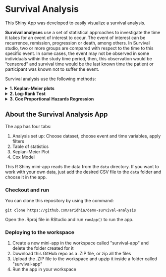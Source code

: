 # Survival Analysis 

This Shiny App was developed to easily visualize a survival analysis. 

**Survival analyses** use a set of statistical approaches to investigate the time it takes for an event of interest to occur. The event of interest can be recurrence, remission, progression or death, among others. In Survival studio, two or more groups are compared with respect to the time to this specific event. 
In some cases, the event may not be observed in some individuals within the study time period, then, this observation would be “censored” and survival time would be the last known time the patient or participant was known  not to suffer the event. 

Survival analysis use the following methods:

<details><summary> <b> 1. Keplan-Meier plots </b> </summary>

The Kaplan-Meier plot and it is used to visualize the probability of survival in each of the time intervals.
<p align="center">
  <img width="460" height="300" src="https://s3.amazonaws.com/cdn.graphpad.com/faq/1747/images/1747d.gif">
</p>

</details>

<details><summary> <b>2. Log-Rank Test</b> </summary>

The log-rank test compares the Kaplan-Meier survival curves of both groups. Its H<sub>0</sub> is that survival curves of two populations do not differ.

It is not suitable for continuous predictors. 

</details>

<details><summary> <b>3. Cox Proportional Hazards Regression</b> </summary>

Describes the effect of continuous or categorical predictors on survival. Whereas the log-rank test compares two Kaplan-Meier survival curves (i.e. splitting the population into treatment groups), the Cox proportional hazards models considers other covariates when comparing survival of patients groups. 

The Hazard Ratio (HR):

<p align="center">
  <img src="./www/hr.PNG">
</p>

</details>

## About the Survival Analysis App

The app has four tabs:

1. Analysis set up: Choose dataset, choose event and time variables, apply filters
2. Table of statistics
3. Keplan-Meier Plot
4. Cox Model

This R Shiny mini-app reads the data from the `data` directory. If you want to work with your own data, just add the desired CSV file to the `data` folder and choose it in the app.

### Checkout and run

You can clone this repository by using the command:

```clone
git clone https://github.com/aridhia/demo-survival-analysis
```
Open the .Rproj file in RStudio and run `runApp()` to run the app.

### Deploying to the workspace

1. Create a new mini-app in the workspace called "survival-app" and delete the folder created for it
2. Download this GitHub repo as a .ZIP file, or zip all the files
3. Upload the .ZIP file to the workspace and upzip it inside a folder called "survival-app"
4. Run the app in your workspace
